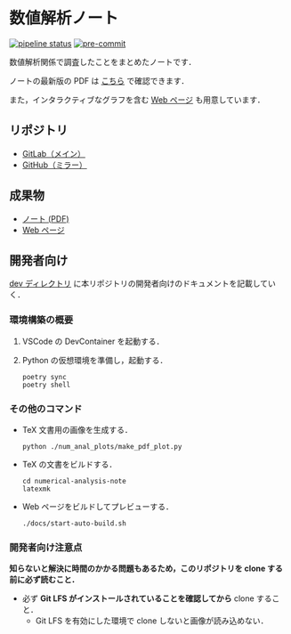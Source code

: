 # 数値解析ノート

[![pipeline status](https://gitlab.com/MusicScience37Projects/numerical-analysis/numerical-analysis-note/badges/main/pipeline.svg)](https://gitlab.com/MusicScience37Projects/numerical-analysis/numerical-analysis-note/-/commits/main)
[![pre-commit](https://img.shields.io/badge/pre--commit-enabled-brightgreen?logo=pre-commit&logoColor=white)](https://github.com/pre-commit/pre-commit)

数値解析関係で調査したことをまとめたノートです．

ノートの最新版の PDF は
[こちら](https://numanalnote.musicscience37.com/numerical-analysis-note.pdf)
で確認できます．

また，インタラクティブなグラフを含む
[Web ページ](https://numanalnote.musicscience37.com/)
も用意しています．

## リポジトリ

- [GitLab（メイン）](https://gitlab.com/MusicScience37Projects/numerical-analysis/numerical-analysis-note)
- [GitHub（ミラー）](https://github.com/MusicScience37/numerical-analysis-note)

## 成果物

- [ノート (PDF)](https://numanalnote.musicscience37.com/numerical-analysis-note.pdf)
- [Web ページ](https://numanalnote.musicscience37.com/)

## 開発者向け

[dev ディレクトリ](./dev/index.md)
に本リポジトリの開発者向けのドキュメントを記載していく．

### 環境構築の概要

1. VSCode の DevContainer を起動する．
2. Python の仮想環境を準備し，起動する．

   ```shell
   poetry sync
   poetry shell
   ```

### その他のコマンド

- TeX 文書用の画像を生成する．

  ```shell
  python ./num_anal_plots/make_pdf_plot.py
  ```

- TeX の文書をビルドする．

  ```shell
  cd numerical-analysis-note
  latexmk
  ```

- Web ページをビルドしてプレビューする．

  ```shell
  ./docs/start-auto-build.sh
  ```

### 開発者向け注意点

**知らないと解決に時間のかかる問題もあるため，このリポジトリを clone する前に必ず読むこと．**

- 必ず **Git LFS がインストールされていることを確認してから** clone すること．
  - Git LFS を有効にした環境で clone しないと画像が読み込めない．
